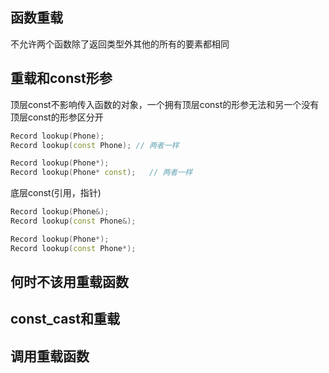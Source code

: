 ## 函数重载

不允许两个函数除了返回类型外其他的所有的要素都相同

## 重载和const形参

顶层const不影响传入函数的对象，一个拥有顶层const的形参无法和另一个没有顶层const的形参区分开

```cpp
Record lookup(Phone);
Record lookup(const Phone); // 两者一样

Record lookup(Phone*);
Record lookup(Phone* const);   // 两者一样
```

底层const(引用，指针)
```cpp
Record lookup(Phone&);
Record lookup(const Phone&);

Record lookup(Phone*);
Record lookup(const Phone*);
```

## 何时不该用重载函数

## const_cast和重载

## 调用重载函数